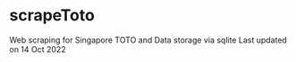 # scrapeToto
Web scraping for Singapore TOTO and Data storage via sqlite
Last updated on 14 Oct 2022
